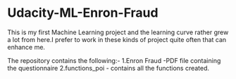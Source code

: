 # Udacity-ML-Enron-Fraud
This is my first Machine Learning project and the learning curve rather grew a lot from here.I prefer to work in these kinds of project quite often that can enhance me.

The repository contains the following:-
1.Enron Fraud -PDF file containing the questionnaire 
2.functions_poi - contains all the functions created.
